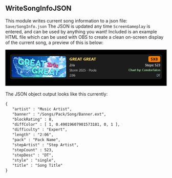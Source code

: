 ## WriteSongInfoJSON
This module writes current song information to a json file: `Save/SongInfo.json`
The JSON is updated any time `ScreenGameplay` is entered, and can be used by anything you want!
Included is an example HTML file which can be used with OBS to create a clean on-screen display of the current song, a preview of this is below:

![Preview of the Browser Source](<Screenshot 2025-05-16 23-25-47.png>)

The JSON object output looks like this currently:
```
{
   "artist" : "Music Artist",
   "banner" : "/Songs/Pack/Song/Banner.ext",
   "blockRating" : 8,
   "diffColor" : [ 1, 0.49019607901573181, 0, 1 ],
   "difficulty" : "Expert",
   "length" : "2:06",
   "pack" : "Pack Name",
   "stepArtist" : "Step Artist",
   "stepCount" : 523,
   "stepDesc" : "DT",
   "style" : "single",
   "title" : "Song Title"
}
```